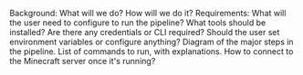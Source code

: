 Background: What will we do? How will we do it? 
Requirements:
What will the user need to configure to run the pipeline?
What tools should be installed?
Are there any credentials or CLI required?
Should the user set environment variables or configure anything?
Diagram of the major steps in the pipeline. 
List of commands to run, with explanations.
How to connect to the Minecraft server once it's running?
